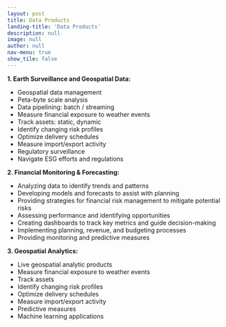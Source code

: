 ```yaml
---
layout: post
title: Data Products
landing-title: 'Data Products'
description: null
image: null
author: null
nav-menu: true
show_tile: false
---
```


**1. Earth Surveillance and Geospatial Data:**

- Geospatial data management
- Peta-byte scale analysis
- Data pipelining: batch / streaming
- Measure financial exposure to weather events
- Track assets: static, dynamic
- Identify changing risk profiles
- Optimize delivery schedules
- Measure import/export activity
- Regulatory surveillance
- Navigate ESG efforts and regulations

**2. Financial Monitoring & Forecasting:**

- Analyzing data to identify trends and patterns
- Developing models and forecasts to assist with planning
- Providing strategies for financial risk management to mitigate potential risks
- Assessing performance and identifying opportunities
- Creating dashboards to track key metrics and guide decision-making
- Implementing planning, revenue, and budgeting processes
- Providing monitoring and predictive measures

**3. Geospatial Analytics:**

- Live geospatial analytic products
- Measure financial exposure to weather events
- Track assets
- Identify changing risk profiles
- Optimize delivery schedules
- Measure import/export activity
- Predictive measures
- Machine learning applications
